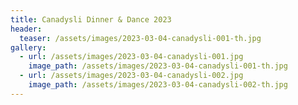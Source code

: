 ```yaml
---
title: Canadysli Dinner & Dance 2023
header:
  teaser: /assets/images/2023-03-04-canadysli-001-th.jpg
gallery:
  - url: /assets/images/2023-03-04-canadysli-001.jpg
    image_path: /assets/images/2023-03-04-canadysli-001-th.jpg
  - url: /assets/images/2023-03-04-canadysli-002.jpg
    image_path: /assets/images/2023-03-04-canadysli-002-th.jpg
---
```

